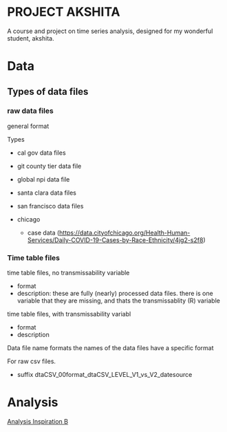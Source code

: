 # PROJECT AKSHITA
A course and project on time series analysis, designed for my wonderful student, akshita.



# Data
## Types of data files
### raw data files
general format

Types
- cal gov data files
- git county tier data file
- global npi data file
- santa clara data files
- san francisco data files


- chicago
    - case data (https://data.cityofchicago.org/Health-Human-Services/Daily-COVID-19-Cases-by-Race-Ethnicity/4jg2-s2f8)







### Time table files
time table files, no transmissability variable
- format
- description: these are fully (nearly) processed data files. there is one variable that they are missing, and thats the transmissablity (R) variable 

time table files, with transmissability variabl
- format
- description





Data file name formats
the names of the data files have a specific format


For raw csv files.
- suffix 
dtaCSV_00format_dtaCSV_LEVEL_V1_vs_V2_datesource



# Analysis
[Analysis Inspiration B](https://github.com/mis-research/covid19_npi_effectiveness)


